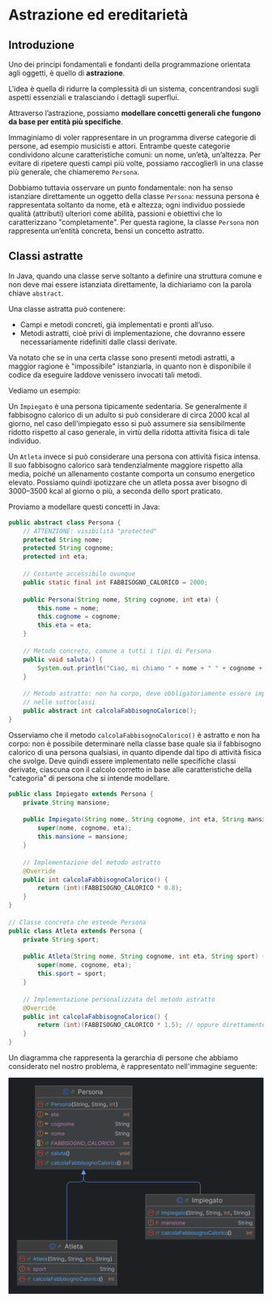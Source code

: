 # Astrazione ed ereditarietà

## Introduzione

Uno dei principi fondamentali e fondanti della programmazione orientata agli oggetti, è quello di 
**astrazione**.

L'idea è quella di ridurre la complessità di un sistema, concentrandosi sugli aspetti essenziali e 
tralasciando i dettagli superflui. 

Attraverso l’astrazione, possiamo **modellare concetti generali che fungono da base per entità più 
specifiche**.

Immaginiamo di voler rappresentare in un programma diverse categorie di persone, ad esempio musicisti 
e attori. 
Entrambe queste categorie condividono alcune caratteristiche comuni: un nome, un’età, un’altezza. 
Per evitare di ripetere questi campi più volte, possiamo raccoglierli in una classe più generale, 
che chiameremo `Persona`.

Dobbiamo tuttavia osservare un punto fondamentale: non ha senso istanziare direttamente un 
oggetto della classe `Persona`: nessuna persona è rappresentata soltanto da nome, età e altezza; 
ogni individuo possiede qualità (attributi) ulteriori come abilità, passioni e obiettivi che lo
caratterizzano "completamente". 
Per questa ragione, la classe `Persona` non rappresenta un’entità concreta, bensì un concetto astratto.

## Classi astratte
In Java, quando una classe serve soltanto a definire una struttura comune e non deve mai essere 
istanziata direttamente, la dichiariamo con la parola chiave `abstract`. 

Una classe astratta può contenere:
- Campi e metodi concreti, già implementati e pronti all’uso.
- Metodi astratti, cioè privi di implementazione, che dovranno essere necessariamente ridefiniti 
  dalle classi derivate.

Va notato che se in una certa classe sono presenti metodi astratti, a maggior ragione è "impossibile" 
istanziarla, in quanto non è disponibile il codice da eseguire laddove venissero invocati tali metodi.

Vediamo un esempio:

Un `Impiegato` è una persona tipicamente sedentaria. Se generalmente il fabbisogno calorico di un adulto
si può considerare di circa 2000 kcal al giorno, nel caso dell'impiegato esso si può assumere sia sensibilmente
ridotto rispetto al caso generale, in virtù della ridotta attività fisica di tale individuo.

Un `Atleta` invece si può considerare una persona con attività fisica intensa.  Il suo fabbisogno calorico sarà 
tendenzialmente maggiore rispetto alla media, poiché un allenamento costante comporta un consumo energetico elevato.
Possiamo quindi ipotizzare che un atleta possa aver bisogno di 3000–3500 kcal al giorno o più, a seconda dello sport 
praticato.

Proviamo a modellare questi concetti in Java:

```java
public abstract class Persona {
    // ATTENZIONE: visibilità "protected"
    protected String nome;
    protected String cognome;
    protected int eta;

    // Costante accessibile ovunque
    public static final int FABBISOGNO_CALORICO = 2000;

    public Persona(String nome, String cognome, int eta) {
        this.nome = nome;
        this.cognome = cognome;
        this.eta = eta;
    }

    // Metodo concreto, comune a tutti i tipi di Persona
    public void saluta() {
        System.out.println("Ciao, mi chiamo " + nome + " " + cognome + " e ho " + eta + " anni!");
    }

    // Metodo astratto: non ha corpo, deve obbligatoriamente essere implementato
    // nelle sottoclassi
    public abstract int calcolaFabbisognoCalorico();
}
```

Osserviamo che il metodo `calcolaFabbisognoCalorico()` è astratto e non ha corpo: non è possibile determinare
nella classe base quale sia il fabbisogno calorico di una persona qualsiasi, in quanto dipende dal tipo di
attività fisica che svolge. Deve quindi essere implementato nelle specifiche classi derivate, ciascuna con il
calcolo corretto in base alle caratteristiche della "categoria" di persona che si intende modellare.

```java
public class Impiegato extends Persona {
    private String mansione;

    public Impiegato(String nome, String cognome, int eta, String mansione) {
        super(nome, cognome, eta);
        this.mansione = mansione;
    }

    // Implementazione del metodo astratto
    @Override
    public int calcolaFabbisognoCalorico() {
        return (int)(FABBISOGNO_CALORICO * 0.8);
    }
}

// Classe concreta che estende Persona
public class Atleta extends Persona {
    private String sport;

    public Atleta(String nome, String cognome, int eta, String sport) {
        super(nome, cognome, eta);
        this.sport = sport;
    }

    // Implementazione personalizzata del metodo astratto
    @Override
    public int calcolaFabbisognoCalorico() {
        return (int)(FABBISOGNO_CALORICO * 1.5); // oppure direttamente return 3000;
    }
}
```

Un diagramma che rappresenta la gerarchia di persone che abbiamo
considerato nel nostro problema, è rappresentato nell'immagine seguente:

![GerarchiaAtleta-1.png](GerarchiaAtleta-1.png)

